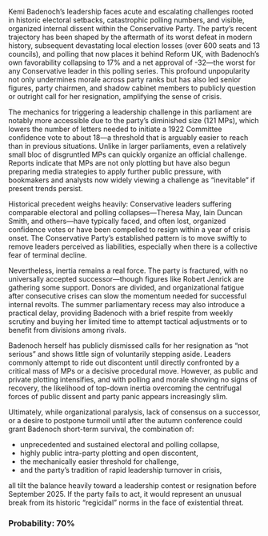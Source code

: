 Kemi Badenoch’s leadership faces acute and escalating challenges rooted in historic electoral setbacks, catastrophic polling numbers, and visible, organized internal dissent within the Conservative Party. The party’s recent trajectory has been shaped by the aftermath of its worst defeat in modern history, subsequent devastating local election losses (over 600 seats and 13 councils), and polling that now places it behind Reform UK, with Badenoch’s own favorability collapsing to 17% and a net approval of -32—the worst for any Conservative leader in this polling series. This profound unpopularity not only undermines morale across party ranks but has also led senior figures, party chairmen, and shadow cabinet members to publicly question or outright call for her resignation, amplifying the sense of crisis.

The mechanics for triggering a leadership challenge in this parliament are notably more accessible due to the party’s diminished size (121 MPs), which lowers the number of letters needed to initiate a 1922 Committee confidence vote to about 18—a threshold that is arguably easier to reach than in previous situations. Unlike in larger parliaments, even a relatively small bloc of disgruntled MPs can quickly organize an official challenge. Reports indicate that MPs are not only plotting but have also begun preparing media strategies to apply further public pressure, with bookmakers and analysts now widely viewing a challenge as “inevitable” if present trends persist.

Historical precedent weighs heavily: Conservative leaders suffering comparable electoral and polling collapses—Theresa May, Iain Duncan Smith, and others—have typically faced, and often lost, organized confidence votes or have been compelled to resign within a year of crisis onset. The Conservative Party’s established pattern is to move swiftly to remove leaders perceived as liabilities, especially when there is a collective fear of terminal decline.

Nevertheless, inertia remains a real force. The party is fractured, with no universally accepted successor—though figures like Robert Jenrick are gathering some support. Donors are divided, and organizational fatigue after consecutive crises can slow the momentum needed for successful internal revolts. The summer parliamentary recess may also introduce a practical delay, providing Badenoch with a brief respite from weekly scrutiny and buying her limited time to attempt tactical adjustments or to benefit from divisions among rivals.

Badenoch herself has publicly dismissed calls for her resignation as “not serious” and shows little sign of voluntarily stepping aside. Leaders commonly attempt to ride out discontent until directly confronted by a critical mass of MPs or a decisive procedural move. However, as public and private plotting intensifies, and with polling and morale showing no signs of recovery, the likelihood of top-down inertia overcoming the centrifugal forces of public dissent and party panic appears increasingly slim.

Ultimately, while organizational paralysis, lack of consensus on a successor, or a desire to postpone turmoil until after the autumn conference could grant Badenoch short-term survival, the combination of:

- unprecedented and sustained electoral and polling collapse,
- highly public intra-party plotting and open discontent,
- the mechanically easier threshold for challenge,
- and the party’s tradition of rapid leadership turnover in crisis,

all tilt the balance heavily toward a leadership contest or resignation before September 2025. If the party fails to act, it would represent an unusual break from its historic “regicidal” norms in the face of existential threat.

### Probability: 70%